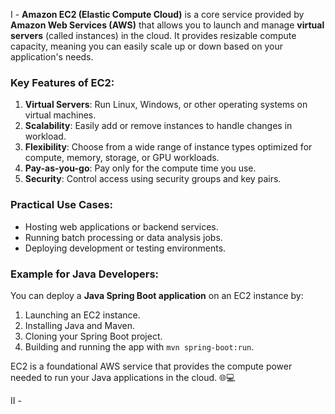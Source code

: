 I - **Amazon EC2 (Elastic Compute Cloud)** is a core service provided by **Amazon Web Services (AWS)** that allows you to launch and manage **virtual servers** (called instances) in the cloud. It provides resizable compute capacity, meaning you can easily scale up or down based on your application's needs.

### Key Features of EC2:
1. **Virtual Servers**: Run Linux, Windows, or other operating systems on virtual machines.
2. **Scalability**: Easily add or remove instances to handle changes in workload.
3. **Flexibility**: Choose from a wide range of instance types optimized for compute, memory, storage, or GPU workloads.
4. **Pay-as-you-go**: Pay only for the compute time you use.
5. **Security**: Control access using security groups and key pairs.

### Practical Use Cases:
- Hosting web applications or backend services.
- Running batch processing or data analysis jobs.
- Deploying development or testing environments.

### Example for Java Developers:
You can deploy a **Java Spring Boot application** on an EC2 instance by:
1. Launching an EC2 instance.
2. Installing Java and Maven.
3. Cloning your Spring Boot project.
4. Building and running the app with `mvn spring-boot:run`.

EC2 is a foundational AWS service that provides the compute power needed to run your Java applications in the cloud. 🌐💻

II - 
